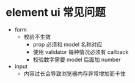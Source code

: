 # element ui 常见问题

- form
  - 校验不生效
    - prop 必须和 model 名称对应
    - 使用 validator 每种情况必须有 callback
    - 校验数字需要 model 后面加 number
- input
  - 内容过长会导致浏览器内存异常增加而卡住
